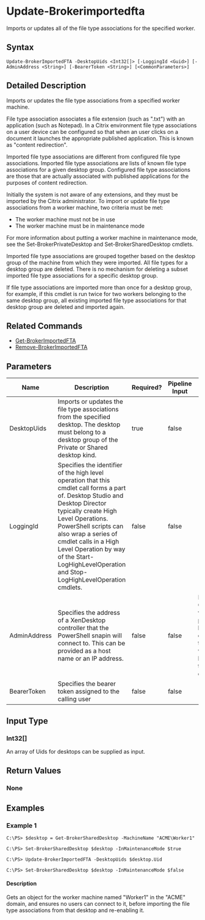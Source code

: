 ﻿
# Update-Brokerimportedfta
Imports or updates all of the file type associations for the specified worker.
## Syntax
```
Update-BrokerImportedFTA -DesktopUids <Int32[]> [-LoggingId <Guid>] [-AdminAddress <String>] [-BearerToken <String>] [<CommonParameters>]
```
## Detailed Description
Imports or updates the file type associations from a specified worker machine.

File type association associates a file extension (such as ".txt") with an application (such as Notepad). In a Citrix environment file type associations on a user device can be configured so that when an user clicks on a document it launches the appropriate published application. This is known as "content redirection".

Imported file type associations are different from configured file type associations. Imported file type associations are lists of known file type associations for a given desktop group. Configured file type associations are those that are actually associated with published applications for the purposes of content redirection.

Initially the system is not aware of any extensions, and they must be imported by the Citrix administrator. To import or update file type associations from a worker machine, two criteria must be met:

* The worker machine must not be in use
* The worker machine must be in maintenance mode

For more information about putting a worker machine in maintenance mode, see the Set-BrokerPrivateDesktop and Set-BrokerSharedDesktop cmdlets.

Imported file type associations are grouped together based on the desktop group of the machine from which they were imported. All file types for a desktop group are deleted. There is no mechanism for deleting a subset imported file type associations for a specific desktop group.

If file type associations are imported more than once for a desktop group, for example, if this cmdlet is run twice for two workers belonging to the same desktop group, all existing imported file type associations for that desktop group are deleted and imported again.


## Related Commands

* [Get-BrokerImportedFTA](./Get-BrokerImportedFTA/)
* [Remove-BrokerImportedFTA](./Remove-BrokerImportedFTA/)
## Parameters
| Name   | Description | Required? | Pipeline Input | Default Value |
| --- | --- | --- | --- | --- |
| DesktopUids | Imports or updates the file type associations from the specified desktop. The desktop must belong to a desktop group of the Private or Shared desktop kind. | true | false |  |
| LoggingId | Specifies the identifier of the high level operation that this cmdlet call forms a part of. Desktop Studio and Desktop Director typically create High Level Operations. PowerShell scripts can also wrap a series of cmdlet calls in a High Level Operation by way of the Start-LogHighLevelOperation and Stop-LogHighLevelOperation cmdlets. | false | false |  |
| AdminAddress | Specifies the address of a XenDesktop controller that the PowerShell snapin will connect to. This can be provided as a host name or an IP address. | false | false | Localhost. Once a value is provided by any cmdlet, this value will become the default. |
| BearerToken | Specifies the bearer token assigned to the calling user | false | false |  |

## Input Type

### Int32\[\]
An array of Uids for desktops can be supplied as input.
## Return Values

### None

## Examples

### Example 1
```
C:\PS> $desktop = Get-BrokerSharedDesktop -MachineName "ACME\Worker1"

C:\PS> Set-BrokerSharedDesktop $desktop -InMaintenanceMode $true

C:\PS> Update-BrokerImportedFTA -DesktopUids $desktop.Uid

C:\PS> Set-BrokerSharedDesktop $desktop -InMaintenanceMode $false
```
#### Description
Gets an object for the worker machine named "Worker1" in the "ACME" domain, and ensures no users can connect to it, before importing the file type associations from that desktop and re-enabling it.
